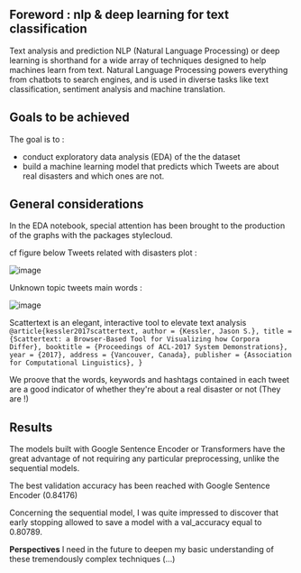 ## **Foreword : nlp & deep learning for text classification**

Text analysis and prediction  NLP (Natural Language Processing) or deep learning is shorthand for a wide array of techniques designed to help machines learn from text. Natural Language Processing powers everything from chatbots to search engines, and is used in diverse tasks like text classification, sentiment analysis and machine translation.

## **Goals to be achieved**
The goal is to :
- conduct exploratory data analysis (EDA) of the the dataset
- build a machine learning model that predicts which Tweets are about real disasters and which ones are not.

## **General considerations**
In the EDA notebook, special attention has been brought to the production of the graphs with the packages stylecloud. 

cf figure below 
Tweets related with disasters plot :

![image](https://user-images.githubusercontent.com/32369680/148109207-e2ec4d64-65ba-4b2f-80f7-48505e52ba07.png)


Unknown topic tweets main words :

![image](https://user-images.githubusercontent.com/32369680/148109296-dd0c6403-9a61-4ec8-ac66-2d27d4287d0b.png)

Scattertext is an elegant, interactive tool to elevate text analysis 
```@article{kessler2017scattertext, author = {Kessler, Jason S.}, title = {Scattertext: a Browser-Based Tool for Visualizing how Corpora Differ}, booktitle = {Proceedings of ACL-2017 System Demonstrations}, year = {2017}, address = {Vancouver, Canada}, publisher = {Association for Computational Linguistics}, }```


We proove that the words, keywords and hashtags contained in each tweet are a good indicator of whether they're about a real disaster or not (They are !)

## **Results**
The models built with Google Sentence Encoder or Transformers have the great advantage of not requiring any particular preprocessing, unlike the sequential models.

The best validation accuracy has been reached with Google Sentence Encoder (0.84176)



Concerning the sequential model, I was quite impressed to discover that early stopping allowed to save a model with a val_accuracy equal to 0.80789.



**Perspectives**
I need in the future to deepen my basic understanding of these tremendously complex techniques (...)
